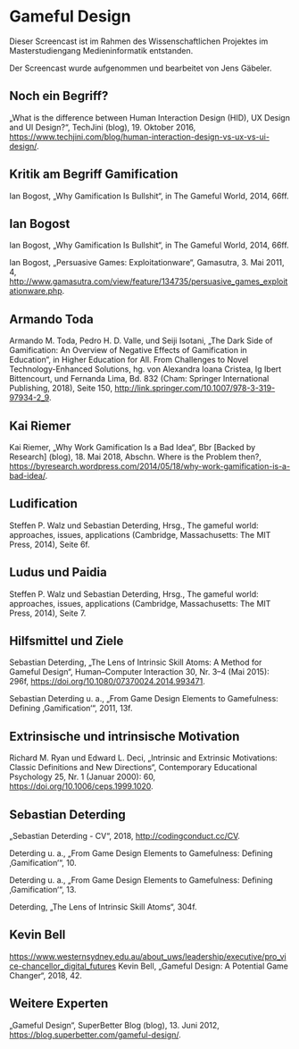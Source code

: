 Gameful Design
==============

Dieser Screencast ist im Rahmen des Wissenschaftlichen Projektes im Masterstudiengang Medieninformatik entstanden.

Der Screencast wurde aufgenommen und bearbeitet von Jens Gäbeler.

## Noch ein Begriff? 
„What is the difference between Human Interaction Design (HID), UX Design and UI Design?“, TechJini (blog), 19. Oktober 2016, https://www.techjini.com/blog/human-interaction-design-vs-ux-vs-ui-design/.

## Kritik am Begriff Gamification
Ian Bogost, „Why Gamification Is Bullshit“, in The Gameful World, 2014, 66ff.

## Ian Bogost
Ian Bogost, „Why Gamification Is Bullshit“, in The Gameful World, 2014, 66ff.

Ian Bogost, „Persuasive Games: Exploitationware“, Gamasutra, 3. Mai 2011, 4, http://www.gamasutra.com/view/feature/134735/persuasive_games_exploitationware.php.

## Armando Toda
Armando M. Toda, Pedro H. D. Valle, und Seiji Isotani, „The Dark Side of Gamification: An Overview of Negative Effects of Gamification in Education“, in Higher Education for All. From Challenges to Novel Technology-Enhanced Solutions, hg. von Alexandra Ioana Cristea, Ig Ibert Bittencourt, und Fernanda Lima, Bd. 832 (Cham: Springer International Publishing, 2018), Seite 150, http://link.springer.com/10.1007/978-3-319-97934-2_9.

## Kai Riemer
Kai Riemer, „Why Work Gamification Is a Bad Idea“, Bbr [Backed by Research] (blog), 18. Mai 2018, Abschn. Where is the Problem then?, https://byresearch.wordpress.com/2014/05/18/why-work-gamification-is-a-bad-idea/.

## Ludification
Steffen P. Walz und Sebastian Deterding, Hrsg., The gameful world: approaches, issues, applications (Cambridge, Massachusetts: The MIT Press, 2014), Seite 6f.

## Ludus und Paidia
Steffen P. Walz und Sebastian Deterding, Hrsg., The gameful world: approaches, issues, applications (Cambridge, Massachusetts: The MIT Press, 2014), Seite 7.

## Hilfsmittel und Ziele
Sebastian Deterding, „The Lens of Intrinsic Skill Atoms: A Method for Gameful Design“, Human–Computer Interaction 30, Nr. 3–4 (Mai 2015): 296f, https://doi.org/10.1080/07370024.2014.993471.

Sebastian Deterding u. a., „From Game Design Elements to Gamefulness: Defining ‚Gamification‘“, 2011, 13f.

## Extrinsische und intrinsische Motivation
Richard M. Ryan und Edward L. Deci, „Intrinsic and Extrinsic Motivations: Classic Definitions and New Directions“, Contemporary Educational Psychology 25, Nr. 1 (Januar 2000): 60, https://doi.org/10.1006/ceps.1999.1020.

## Sebastian Deterding
„Sebastian Deterding - CV“, 2018, http://codingconduct.cc/CV.

Deterding u. a., „From Game Design Elements to Gamefulness: Defining ‚Gamification‘“, 10.

Deterding u. a., „From Game Design Elements to Gamefulness: Defining ‚Gamification‘“, 13.

Deterding, „The Lens of Intrinsic Skill Atoms“, 304f.

## Kevin Bell
https://www.westernsydney.edu.au/about_uws/leadership/executive/pro_vice-chancellor_digital_futures
Kevin Bell, „Gameful Design: A Potential Game Changer“, 2018, 42.

## Weitere Experten
„Gameful Design“, SuperBetter Blog (blog), 13. Juni 2012, https://blog.superbetter.com/gameful-design/.
